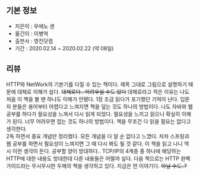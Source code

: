 ## 기본 정보
- 지은이 : 우에노 센
- 옮긴이 : 이병억
- 출판사 : 영진닷컴
- 기간 : 2020.02.14 ~ 2020.02.22 (약 08일)

## 리뷰
HTTP와 NetWork의 기본기를 다질 수 있는 책이다. 제목 그대로 그림으로 설명하기 때문에 대체로 이해가 쉽다. ~~대체로다.. 어려우실 수도 있다~~ 대체로라고 적은 이유는 나도 처음 이 책을 볼 땐 하나도 이해가 안됐다. 1장 조금 읽다가 포기했던 기억이 난다. 입문자 분들은 용어부터 어렵다고 느껴지면 책을 덮는 것도 하나의 방법이다. 나도 자바와 웹 공부를 하다가 필요성을 느껴서 다시 읽게 되었다. 필요성을 느끼고 읽으니 확실히 이해가 된다. 너무 어려우면 접는 것도 하나의 방법이다. 책을 무조건 다 읽을 필요는 없다고 생각한다. <br>
2독 하면서 중요 개념만 정리했다. 모든 개념을 다 알 순 없다고 느꼈다. 차차 스프링과 웹 공부를 하면서 필요성이 느껴지면 그 때 다시 봐도 될 것 같다. 이 책을 읽고 나니 역시 이런 생각이 든다. 공부할 양이 방대하다.. TCP/IP의 4계층 중 하나에 해당하는 HTTP에 대한 내용도 방대한데 다른 내용들은 어떨까 싶다. 다음 책으로는 HTTP 완벽 가이드라는 무시무시한 두께의 책을 생각하고 있다. 지금은 먼 이야기다. ~~아닐 수도..?~~ 
